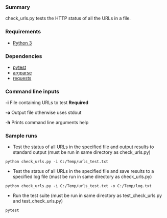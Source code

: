 ### Summary

check_urls.py tests the HTTP status of all the URLs in a file.

### Requirements
* [Python 3](https://www.python.org/download/releases/3.0/)

### Dependencies
* [pytest](https://docs.pytest.org/en/latest/)
* [argparse](https://docs.python.org/3/library/argparse.html)
* [requests](http://docs.python-requests.org/en/master/)

### Command line inputs

**-i** File containing URLs to test **Required**

**-o** Output file otherwise uses stdout

**-h** Prints command line arguments help

### Sample runs

* Test the status of all URLs in the specified file and output results to standard output (must be run in same directory as check_urls.py)
```
python check_urls.py -i C:/Temp/urls_test.txt
```

* Test the status of all URLs in the specified file and save results to a specified log file (must be run in same directory as check_urls.py)
```
python check_urls.py -i C:/Temp/urls_test.txt -o C:/Temp/log.txt
```

* Run the test suite (must be run in same directory as test_check_urls.py and test_check_urls.py)
```
pytest
```
